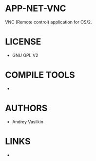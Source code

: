 # APP-NET-VNC
VNC (Remote control) application for OS/2.

LICENSE
===============
* GNU GPL V2

COMPILE TOOLS
===============
* 
 
AUTHORS
===============
* Andrey Vasilkin

LINKS
===============
* 
